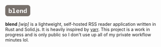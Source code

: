 <img width="80px" src="./ui/public//logo.svg" />

**blend** _[wip]_ is a lightweight, self-hosted RSS reader application written in Rust and Solid.js. It is heavily inspired by [yarr](https://github.com/nkanaev/yarr). This project is a work in progress and is only public so I don't use up all of my private workflow minutes lol.
